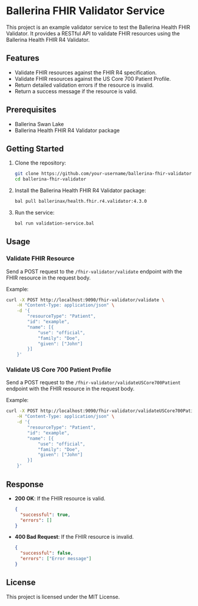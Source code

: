 # Ballerina FHIR Validator Service

This project is an example validator service to test the Ballerina Health FHIR Validator. It provides a RESTful API to validate FHIR resources using the Ballerina Health FHIR R4 Validator.

## Features

- Validate FHIR resources against the FHIR R4 specification.
- Validate FHIR resources against the US Core 700 Patient Profile.
- Return detailed validation errors if the resource is invalid.
- Return a success message if the resource is valid.

## Prerequisites

- Ballerina Swan Lake
- Ballerina Health FHIR R4 Validator package

## Getting Started

1. Clone the repository:

   ```sh
   git clone https://github.com/your-username/ballerina-fhir-validator.git
   cd ballerina-fhir-validator
   ```

2. Install the Ballerina Health FHIR R4 Validator package:

   ```sh
   bal pull ballerinax/health.fhir.r4.validator:4.3.0
   ```

3. Run the service:

   ```sh
   bal run validation-service.bal
   ```

## Usage

### Validate FHIR Resource

Send a POST request to the `/fhir-validator/validate` endpoint with the FHIR resource in the request body.

Example:

```sh
curl -X POST http://localhost:9090/fhir-validator/validate \
    -H "Content-Type: application/json" \
    -d '{
        "resourceType": "Patient",
        "id": "example",
        "name": [{
            "use": "official",
            "family": "Doe",
            "given": ["John"]
        }]
    }'
```

### Validate US Core 700 Patient Profile

Send a POST request to the `/fhir-validator/validateUSCore700Patient` endpoint with the FHIR resource in the request body.

Example:

```sh
curl -X POST http://localhost:9090/fhir-validator/validateUSCore700Patient \
    -H "Content-Type: application/json" \
    -d '{
        "resourceType": "Patient",
        "id": "example",
        "name": [{
            "use": "official",
            "family": "Doe",
            "given": ["John"]
        }]
    }'
```

## Response

- **200 OK**: If the FHIR resource is valid.

  ```json
  {
    "successful": true,
    "errors": []
  }
  ```

- **400 Bad Request**: If the FHIR resource is invalid.

  ```json
  {
    "successful": false,
    "errors": ["Error message"]
  }
  ```

## License

This project is licensed under the MIT License.
